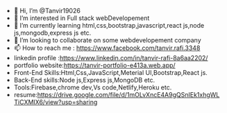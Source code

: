 - 👋 Hi, I’m @Tanvir19026
- 👀 I’m interested in Full stack webDevelopement
- 🌱 I’m currently learning html,css,bootstrap,javascript,react js,node js,mongodb,express js etc.
- 💞️ I’m looking to collaborate on some webdevelopement company
- 📫 How to reach me : https://www.facebook.com/tanvir.rafi.3348
- linkedin profile :https://www.linkedin.com/in/tanvir-rafi-8a6aa2202/
- portfolio website:https://tanvir-portfolio-e413a.web.app/
- Front-End Skills:Html,Css,JavaScript,Meterial UI,Bootstrap,React js.
- Back-End skills:Node js,Express js,MongoDB etc.
- Tools:Firebase,chrome dev,Vs code,Netlify,Heroku etc.
- resume:https://drive.google.com/file/d/1mOLvXncE4A9gQSnIEk1xhgWLTiCXMIX6/view?usp=sharing

 


